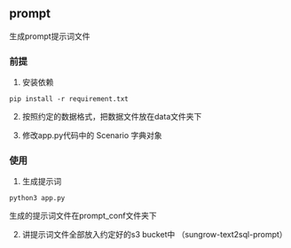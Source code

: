 
## prompt
生成prompt提示词文件

### 前提
1. 安装依赖
```
pip install -r requirement.txt

```
2. 按照约定的数据格式，把数据文件放在data文件夹下


3. 修改app.py代码中的 Scenario 字典对象

### 使用
1. 生成提示词
```
python3 app.py
```
生成的提示词文件在prompt_conf文件夹下

2. 讲提示词文件全部放入约定好的s3 bucket中 （sungrow-text2sql-prompt）





